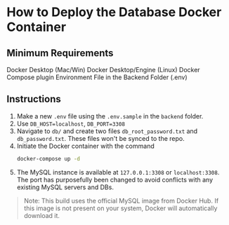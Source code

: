 # How to Deploy the Database Docker Container

## Minimum Requirements
Docker Desktop (Mac/Win)
Docker Desktop/Engine (Linux)
Docker Compose plugin
Environment File in the Backend Folder (.env)

## Instructions
1. Make a new `.env` file using the `.env.sample` in the `backend` folder.
2. Use `DB_HOST=localhost`, `DB_PORT=3308`
3. Navigate to `db/` and create two files `db_root_password.txt` and `db_password.txt`. These files won't be synced to the repo.
4. Initiate the Docker container with the command
   ```bash
   docker-compose up -d
   ```
5. The MySQL instance is available at `127.0.0.1:3308` or `localhost:3308`. The port has purposefully been changed to avoid conflicts with any existing MySQL servers and DBs.

> Note: This build uses the official MySQL image from Docker Hub. If this image is not present on your system, Docker will automatically download it.
